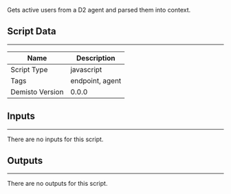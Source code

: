 Gets active users from a D2 agent and parsed them into context.

## Script Data
---

| **Name** | **Description** |
| --- | --- |
| Script Type | javascript |
| Tags | endpoint, agent |
| Demisto Version | 0.0.0 |

## Inputs
---
There are no inputs for this script.

## Outputs
---
There are no outputs for this script.
